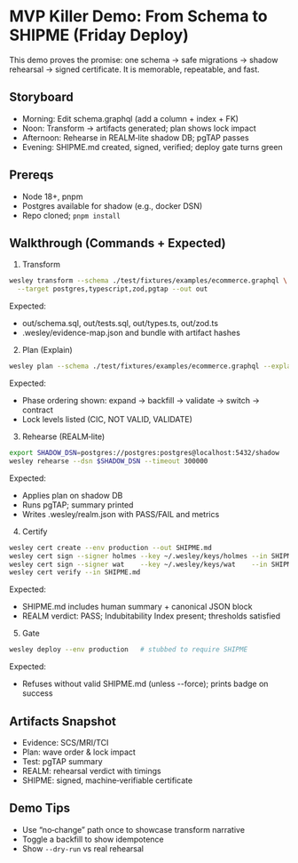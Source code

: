 # MVP Killer Demo: From Schema to SHIPME (Friday Deploy)

This demo proves the promise: one schema → safe migrations → shadow rehearsal → signed certificate. It is memorable, repeatable, and fast.

## Storyboard
- Morning: Edit schema.graphql (add a column + index + FK)
- Noon: Transform → artifacts generated; plan shows lock impact
- Afternoon: Rehearse in REALM‑lite shadow DB; pgTAP passes
- Evening: SHIPME.md created, signed, verified; deploy gate turns green

## Prereqs
- Node 18+, pnpm
- Postgres available for shadow (e.g., docker DSN)
- Repo cloned; `pnpm install`

## Walkthrough (Commands + Expected)

1) Transform
```bash
wesley transform --schema ./test/fixtures/examples/ecommerce.graphql \
  --target postgres,typescript,zod,pgtap --out out
```
Expected:
- out/schema.sql, out/tests.sql, out/types.ts, out/zod.ts
- .wesley/evidence-map.json and bundle with artifact hashes

2) Plan (Explain)
```bash
wesley plan --schema ./test/fixtures/examples/ecommerce.graphql --explain
```
Expected:
- Phase ordering shown: expand → backfill → validate → switch → contract
- Lock levels listed (CIC, NOT VALID, VALIDATE)

3) Rehearse (REALM‑lite)
```bash
export SHADOW_DSN=postgres://postgres:postgres@localhost:5432/shadow
wesley rehearse --dsn $SHADOW_DSN --timeout 300000
```
Expected:
- Applies plan on shadow DB
- Runs pgTAP; summary printed
- Writes .wesley/realm.json with PASS/FAIL and metrics

4) Certify
```bash
wesley cert create --env production --out SHIPME.md
wesley cert sign --signer holmes --key ~/.wesley/keys/holmes --in SHIPME.md
wesley cert sign --signer wat    --key ~/.wesley/keys/wat    --in SHIPME.md
wesley cert verify --in SHIPME.md
```
Expected:
- SHIPME.md includes human summary + canonical JSON block
- REALM verdict: PASS; Indubitability Index present; thresholds satisfied

5) Gate
```bash
wesley deploy --env production   # stubbed to require SHIPME
```
Expected:
- Refuses without valid SHIPME.md (unless --force); prints badge on success

## Artifacts Snapshot
- Evidence: SCS/MRI/TCI
- Plan: wave order & lock impact
- Test: pgTAP summary
- REALM: rehearsal verdict with timings
- SHIPME: signed, machine‑verifiable certificate

## Demo Tips
- Use “no‑change” path once to showcase transform narrative
- Toggle a backfill to show idempotence
- Show `--dry-run` vs real rehearsal
